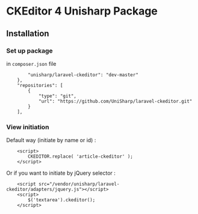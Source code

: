 CKEditor 4 Unisharp Package
=====================

## Installation

### Set up package

in `composer.json` file

```"require": {
        "unisharp/laravel-ckeditor": "dev-master"
    },
    "repositories": [
        {
            "type": "git",
            "url": "https://github.com/UniSharp/laravel-ckeditor.git"
        }
    ],
```

### View initiation

Default way (initiate by name or id) :

```<script src="/vendor/unisharp/laravel-ckeditor/ckeditor.js"></script>
    <script>
        CKEDITOR.replace( 'article-ckeditor' );
    </script>
```

Or if you want to initiate by jQuery selector :

```<script src="/vendor/unisharp/laravel-ckeditor/ckeditor.js"></script>
    <script src="/vendor/unisharp/laravel-ckeditor/adapters/jquery.js"></script>
    <script>
        $('textarea').ckeditor();
    </script>
```
